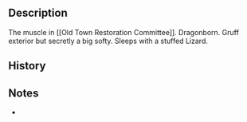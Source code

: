 ## Description
The muscle in [[Old Town Restoration Committee]]. Dragonborn. Gruff exterior but secretly a big softy. Sleeps with a stuffed Lizard.

## History


## Notes
* 